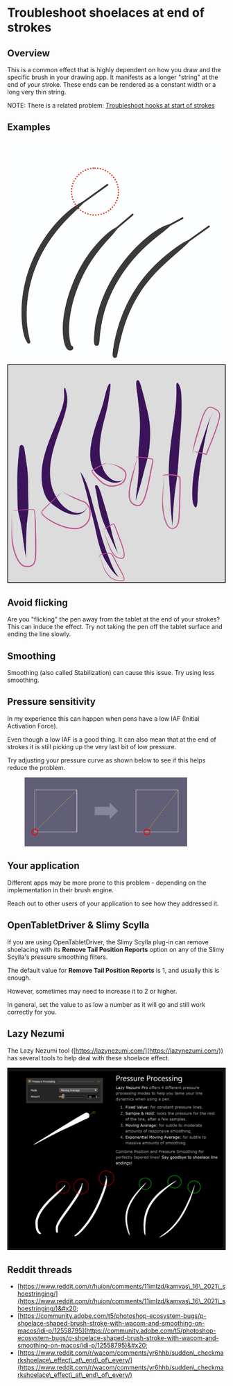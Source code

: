 # Troubleshoot shoelaces at end of strokes

## Overview

This is a common effect that is highly dependent on how you draw and the specific brush in your drawing app. It manifests as a longer "string" at the end of your stroke. These ends can be rendered as a constant width or a long very thin string.

NOTE: There is a related problem: [Troubleshoot hooks at start of strokes](troubleshoot-hooks-at-start-of-strokes.md)

## Examples

![](<../.gitbook/assets/image (113).png>)![](<../.gitbook/assets/image (71).png>)

## Avoid flicking

Are you "flicking" the pen away from the tablet at the end of your strokes? This can induce the effect. Try not taking the pen off the tablet surface and ending the line slowly.

## Smoothing

Smoothing (also called Stabilization) can cause this issue. Try using less smoothing.

## Pressure sensitivity

In my experience this can happen when pens have a low IAF (Initial Activation Force).

Even though a low IAF is a good thing. It can also mean that at the end of strokes it is still picking up the very last bit of low pressure.

Try adjusting your pressure curve as shown below to see if this helps reduce the problem.

<figure><img src="../.gitbook/assets/image (451).png" alt="" width="375"><figcaption></figcaption></figure>

## Your application

Different apps may be more prone to this problem - depending on the implementation in their brush engine.

Reach out to other users of your application to see how they addressed it.

## OpenTabletDriver & Slimy Scylla

If you are using OpenTabletDriver, the Slimy Scylla plug-in can remove shoelacing with its **Remove Tail Position Reports** option on any of the Slimy Scylla's pressure smoothing filters.

The default value for **Remove Tail Position Reports** is 1, and usually this is enough.

However, sometimes may need to increase it to 2 or higher.

In general, set the value to as low a number as it will go and still work correctly for you.

## Lazy Nezumi

The Lazy Nezumi tool ([https://lazynezumi.com/](https://lazynezumi.com/)) has several tools to help deal with these shoelace effect.

![](<../.gitbook/assets/image (183).png>)



## Reddit threads

* [https://www.reddit.com/r/huion/comments/11imlzd/kamvas\_16\_2021\_shoestringing/](https://www.reddit.com/r/huion/comments/11imlzd/kamvas\_16\_2021\_shoestringing/)&#x20;
* [https://community.adobe.com/t5/photoshop-ecosystem-bugs/p-shoelace-shaped-brush-stroke-with-wacom-and-smoothing-on-macos/idi-p/12558795](https://community.adobe.com/t5/photoshop-ecosystem-bugs/p-shoelace-shaped-brush-stroke-with-wacom-and-smoothing-on-macos/idi-p/12558795)&#x20;
* [https://www.reddit.com/r/wacom/comments/yr6hhb/sudden\_checkmarkshoelace\_effect\_at\_end\_of\_every/](https://www.reddit.com/r/wacom/comments/yr6hhb/sudden\_checkmarkshoelace\_effect\_at\_end\_of\_every/)





